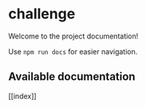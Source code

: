 # challenge

Welcome to the project documentation!

Use `npm run docs` for easier navigation.

## Available documentation

[[index]]
